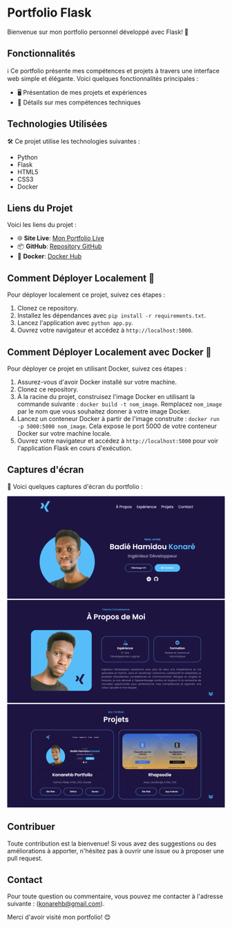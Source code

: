 # Portfolio Flask

Bienvenue sur mon portfolio personnel développé avec Flask! 🌟

## Fonctionnalités

ℹ️ Ce portfolio présente mes compétences et projets à travers une interface web simple et élégante. Voici quelques fonctionnalités principales :

- 🖥️ Présentation de mes projets et expériences
- 📄 Détails sur mes compétences techniques

## Technologies Utilisées

🛠️ Ce projet utilise les technologies suivantes :

- Python
- Flask
- HTML5
- CSS3
- Docker

## Liens du Projet

Voici les liens du projet :

- 🌐 **Site Live**: [Mon Portfolio Live](https://badiehk.firebaseapp.com)
- 📦 **GitHub**: [Repository GitHub](https://github.com/konarehb/flask-portfolio)
- 🐳 **Docker**: [Docker Hub](https://hub.docker.com/r/konarehb/flask-portfolio)

## Comment Déployer Localement 🚀

Pour déployer localement ce projet, suivez ces étapes :

1. Clonez ce repository.
2. Installez les dépendances avec `pip install -r requirements.txt`.
3. Lancez l'application avec `python app.py`.
4. Ouvrez votre navigateur et accédez à `http://localhost:5000`.

## Comment Déployer Localement avec Docker 🐳

Pour déployer ce projet en utilisant Docker, suivez ces étapes :

1. Assurez-vous d'avoir Docker installé sur votre machine.
2. Clonez ce repository.
3. À la racine du projet, construisez l'image Docker en utilisant la commande suivante : `docker build -t nom_image`. Remplacez `nom_image` par le nom que vous souhaitez donner à votre image Docker.
4. Lancez un conteneur Docker à partir de l'image construite : `docker run -p 5000:5000 nom_image`. Cela expose le port 5000 de votre conteneur Docker sur votre machine locale.
5. Ouvrez votre navigateur et accédez à `http://localhost:5000` pour voir l'application Flask en cours d'exécution.

## Captures d'écran

📸 Voici quelques captures d'écran du portfolio :

![Capture d'écran 1](static/assets/screenshot1.png)
![Capture d'écran 2](static/assets/screenshot2.png)
![Capture d'écran 2](static/assets/screenshot3.png)

## Contribuer

Toute contribution est la bienvenue! Si vous avez des suggestions ou des améliorations à apporter, n'hésitez pas à ouvrir une issue ou à proposer une pull request.

## Contact

Pour toute question ou commentaire, vous pouvez me contacter à l'adresse suivante : (konarehb@gmail.com).

Merci d'avoir visité mon portfolio! 😊